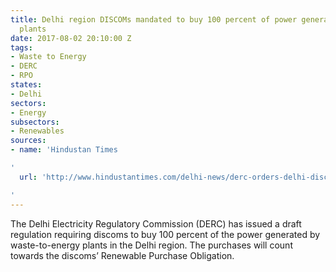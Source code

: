 ```yaml
---
title: Delhi region DISCOMs mandated to buy 100 percent of power generated by waste-to-energy
  plants
date: 2017-08-02 20:10:00 Z
tags:
- Waste to Energy
- DERC
- RPO
states:
- Delhi
sectors:
- Energy
subsectors:
- Renewables
sources:
- name: 'Hindustan Times

'
  url: 'http://www.hindustantimes.com/delhi-news/derc-orders-delhi-discoms-to-buy-more-green-power/story-Xpx84jO2zPqpEZnBDL6zFO.html

'
---
```


The Delhi Electricity Regulatory Commission (DERC) has issued a draft regulation requiring discoms to buy 100 percent of the power generated by waste-to-energy plants in the Delhi region. The purchases will count towards the discoms’ Renewable Purchase Obligation.
